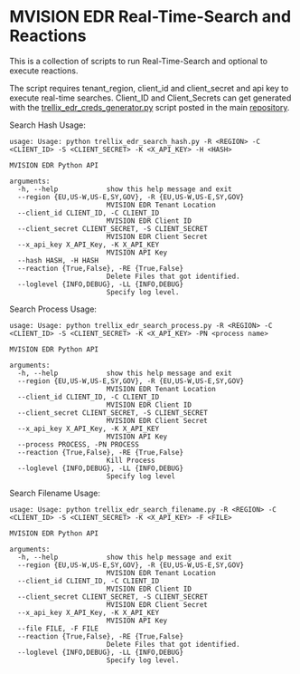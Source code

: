 # MVISION EDR Real-Time-Search and Reactions

This is a collection of scripts to run Real-Time-Search and optional to execute reactions. 

The script requires tenant_region, client_id and client_secret and api key to execute real-time searches. 
Client_ID and Client_Secrets can get generated with the [trellix_edr_creds_generator.py](https://github.trellix.com/trellix-products/EDR-Integration-Scripts/blob/develop/trellix_edr_creds_generator.py) script posted in the main [repository](https://github.trellix.com/trellix-products/EDR-Integration-Scripts).

Search Hash Usage:
```
usage: Usage: python trellix_edr_search_hash.py -R <REGION> -C <CLIENT_ID> -S <CLIENT_SECRET> -K <X_API_KEY> -H <HASH>

MVISION EDR Python API

arguments:
  -h, --help            show this help message and exit
  --region {EU,US-W,US-E,SY,GOV}, -R {EU,US-W,US-E,SY,GOV}
                        MVISION EDR Tenant Location
  --client_id CLIENT_ID, -C CLIENT_ID
                        MVISION EDR Client ID
  --client_secret CLIENT_SECRET, -S CLIENT_SECRET
                        MVISION EDR Client Secret
  --x_api_key X_API_Key, -K X_API_KEY
                        MVISION API Key
  --hash HASH, -H HASH
  --reaction {True,False}, -RE {True,False}
                        Delete Files that got identified.
  --loglevel {INFO,DEBUG}, -LL {INFO,DEBUG}
                        Specify log level.

```

Search Process Usage:

```
usage: Usage: python trellix_edr_search_process.py -R <REGION> -C <CLIENT_ID> -S <CLIENT_SECRET> -K <X_API_KEY> -PN <process name>

MVISION EDR Python API

arguments:
  -h, --help            show this help message and exit
  --region {EU,US-W,US-E,SY,GOV}, -R {EU,US-W,US-E,SY,GOV}
                        MVISION EDR Tenant Location
  --client_id CLIENT_ID, -C CLIENT_ID
                        MVISION EDR Client ID
  --client_secret CLIENT_SECRET, -S CLIENT_SECRET
                        MVISION EDR Client Secret
  --x_api_key X_API_Key, -K X_API_KEY
                        MVISION API Key                        
  --process PROCESS, -PN PROCESS
  --reaction {True,False}, -RE {True,False}
                        Kill Process
  --loglevel {INFO,DEBUG}, -LL {INFO,DEBUG}
                        Specify log level

```

Search Filename Usage:

```
usage: Usage: python trellix_edr_search_filename.py -R <REGION> -C <CLIENT_ID> -S <CLIENT_SECRET> -K <X_API_KEY> -F <FILE>

MVISION EDR Python API

arguments:
  -h, --help            show this help message and exit
  --region {EU,US-W,US-E,SY,GOV}, -R {EU,US-W,US-E,SY,GOV}
                        MVISION EDR Tenant Location
  --client_id CLIENT_ID, -C CLIENT_ID
                        MVISION EDR Client ID
  --client_secret CLIENT_SECRET, -S CLIENT_SECRET
                        MVISION EDR Client Secret
  --x_api_key X_API_Key, -K X_API_KEY
                        MVISION API Key
  --file FILE, -F FILE
  --reaction {True,False}, -RE {True,False}
                        Delete Files that got identified.
  --loglevel {INFO,DEBUG}, -LL {INFO,DEBUG}
                        Specify log level.

```